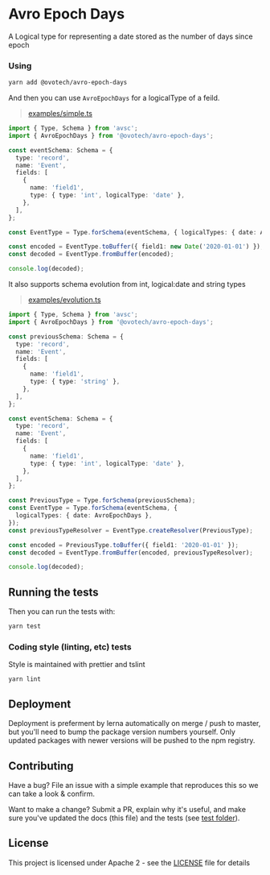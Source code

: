 # Avro Epoch Days

A Logical type for representing a date stored as the number of days since epoch

### Using

```bash
yarn add @ovotech/avro-epoch-days
```

And then you can use `AvroEpochDays` for a logicalType of a feild.

> [examples/simple.ts](examples/simple.ts)

```typescript
import { Type, Schema } from 'avsc';
import { AvroEpochDays } from '@ovotech/avro-epoch-days';

const eventSchema: Schema = {
  type: 'record',
  name: 'Event',
  fields: [
    {
      name: 'field1',
      type: { type: 'int', logicalType: 'date' },
    },
  ],
};

const EventType = Type.forSchema(eventSchema, { logicalTypes: { date: AvroEpochDays } });

const encoded = EventType.toBuffer({ field1: new Date('2020-01-01') });
const decoded = EventType.fromBuffer(encoded);

console.log(decoded);
```

It also supports schema evolution from int, logical:date and string types

> [examples/evolution.ts](examples/evolution.ts)

```typescript
import { Type, Schema } from 'avsc';
import { AvroEpochDays } from '@ovotech/avro-epoch-days';

const previousSchema: Schema = {
  type: 'record',
  name: 'Event',
  fields: [
    {
      name: 'field1',
      type: { type: 'string' },
    },
  ],
};

const eventSchema: Schema = {
  type: 'record',
  name: 'Event',
  fields: [
    {
      name: 'field1',
      type: { type: 'int', logicalType: 'date' },
    },
  ],
};

const PreviousType = Type.forSchema(previousSchema);
const EventType = Type.forSchema(eventSchema, {
  logicalTypes: { date: AvroEpochDays },
});
const previousTypeResolver = EventType.createResolver(PreviousType);

const encoded = PreviousType.toBuffer({ field1: '2020-01-01' });
const decoded = EventType.fromBuffer(encoded, previousTypeResolver);

console.log(decoded);
```

## Running the tests

Then you can run the tests with:

```bash
yarn test
```

### Coding style (linting, etc) tests

Style is maintained with prettier and tslint

```
yarn lint
```

## Deployment

Deployment is preferment by lerna automatically on merge / push to master, but you'll need to bump the package version numbers yourself. Only updated packages with newer versions will be pushed to the npm registry.

## Contributing

Have a bug? File an issue with a simple example that reproduces this so we can take a look & confirm.

Want to make a change? Submit a PR, explain why it's useful, and make sure you've updated the docs (this file) and the tests (see [test folder](test)).

## License

This project is licensed under Apache 2 - see the [LICENSE](LICENSE) file for details

